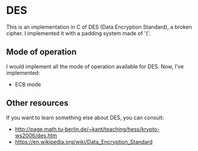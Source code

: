 # DES

This is an implementation in C of DES (Data Encryption Standard), a broken cipher.
I implemented it with a padding system made of '{'.


## Mode of operation

I would implement all the mode of operation available for DES.
Now, I've implemented:
- ECB mode


## Other resources

If you want to learn something else about DES, you can consult:
- http://page.math.tu-berlin.de/~kant/teaching/hess/krypto-ws2006/des.htm
- https://en.wikipedia.org/wiki/Data_Encryption_Standard
